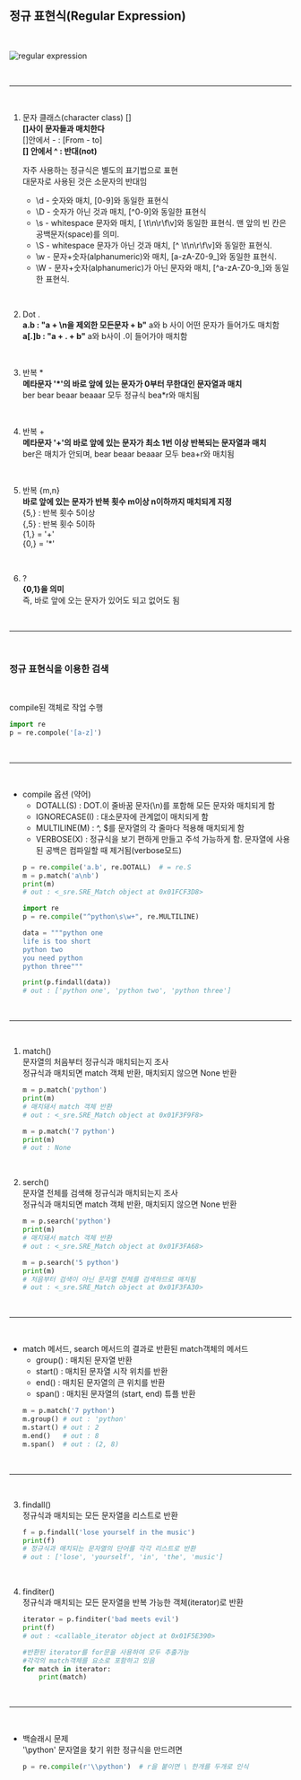 ## 정규 표현식(Regular Expression)

<br/>

![regular expression](https://miro.medium.com/max/2964/1*hjsbL45MhT2Tw5DGAYoAUg.png)

<br/>

---

<br/>

1. 문자 클래스(character class) []  
**[]사이 문자들과 매치한다**  
[]안에서 - : [From - to]  
**[] 안에서 ^ : 반대(not)**  



    자주 사용하는 정규식은 별도의 표기법으로 표현   
    대문자로 사용된 것은 소문자의 반대임
   - \d - 숫자와 매치, [0-9]와 동일한 표현식  
   - \D - 숫자가 아닌 것과 매치, [^0-9]와 동일한 표현식
   - \s - whitespace 문자와 매치, [ \t\n\r\f\v]와 동일한 표현식. 맨 앞의 빈 칸은 공백문자(space)를 의미.
   - \S - whitespace 문자가 아닌 것과 매치, [^ \t\n\r\f\v]와 동일한 표현식.
   - \w - 문자+숫자(alphanumeric)와 매치, [a-zA-Z0-9_]와 동일한 표현식.
   - \W - 문자+숫자(alphanumeric)가 아닌 문자와 매치, [^a-zA-Z0-9_]와 동일한 표현식.

<br/>

2. Dot .  
**a.b : "a + \n을 제외한 모든문자 + b"** a와 b 사이 어떤 문자가 들어가도 매치함    
**a[.]b : "a + . + b"** a와 b사이 .이 들어가야 매치함

<br/>

3. 반복 *  
**메타문자 '*'의 바로 앞에 있는 문자가 0부터 무한대인 문자열과 매치**  
ber bear beaar beaaar 모두 정규식 bea*r와 매치됨  

<br/>

4. 반복 +  
**메타문자 '+'의 바로 앞에 있는 문자가 최소 1번 이상 반복되는 문자열과 매치**  
ber은 매치가 안되며, bear beaar beaaar 모두 bea+r와 매치됨

<br/>

5. 반복 {m,n}  
**바로 앞에 있는 문자가 반복 횟수 m이상 n이하까지 매치되게 지정**  
{5,} : 반복 횟수 5이상    
{,5} : 반복 횟수 5이하    
{1,} = '+'    
{0,} = '*'    

<br/>

6. ?  
**{0,1}을 의미**   
즉, 바로 앞에 오는 문자가 있어도 되고 없어도 됨  

<br/>

---

<br/>

### 정규 표현식을 이용한 검색

<br/>

compile된 객체로 작업 수행
```python
import re
p = re.compole('[a-z]')
```
<br/>

---
<br/>

  - compile 옵션 (약어)  
    - DOTALL(S) : DOT.이 줄바꿈 문자(\n)를 포함해 모든 문자와 매치되게 함
    - IGNORECASE(I) : 대소문자에 관계없이 매치되게 함
    - MULTILINE(M) : ^, $를 문자열의 각 줄마다 적용해 매치되게 함
    - VERBOSE(X) : 정규식을 보기 편하게 만들고 주석 가능하게 함. 문자열에 사용된 공백은 컴파일할 때 제거됨(verbose모드)  
    ```python
    p = re.compile('a.b', re.DOTALL)  # = re.S
    m = p.match('a\nb')
    print(m)
    # out : <_sre.SRE_Match object at 0x01FCF3D8>
    ```
    ```python
    import re
    p = re.compile("^python\s\w+", re.MULTILINE)

    data = """python one
    life is too short
    python two
    you need python
    python three"""

    print(p.findall(data))
    # out : ['python one', 'python two', 'python three']
    ```
<br/>

---

<br/>

1. match()  
문자열의 처음부터 정규식과 매치되는지 조사  
정규식과 매치되면 match 객체 반환, 매치되지 않으면 None 반환  
    ```python
    m = p.match('python')
    print(m)
    # 매치돼서 match 객체 반환
    # out : <_sre.SRE_Match object at 0x01F3F9F8>
    ```
    ```python
    m = p.match('7 python')
    print(m)
    # out : None
    ```
<br/>

2. serch()  
문자열 전체를 검색해 정규식과 매치되는지 조사  
정규식과 매치되면 match 객체 반환, 매치되지 않으면 None 반환  
    ```python
    m = p.search('python')
    print(m)
    # 매치돼서 match 객체 반환
    # out : <_sre.SRE_Match object at 0x01F3FA68>
    ```
    ```python
    m = p.search('5 python')
    print(m)
    # 처음부터 검색이 아닌 문자열 전체를 검색하므로 매치됨
    # out : <_sre.SRE_Match object at 0x01F3FA30>
    ```
<br/>

---

<br/>

 - match 메서드, search 메서드의 결과로 반환된 match객체의 메서드
    - group() : 매치된 문자열 반환  
    - start() : 매치된 문자열 시작 위치를 반환
    - end() : 매치된 문자열의 큰 위치를 반환
    - span() : 매치된 문자열의 (start, end) 튜플 반환
    ```python
    m = p.match('7 python')
    m.group() # out : 'python'
    m.start() # out : 2
    m.end()   # out : 8
    m.span()  # out : (2, 8)
    ```
<br/>

---

<br/>


3. findall()  
정규식과 매치되는 모든 문자열을 리스트로 반환  
    ```python
    f = p.findall('lose yourself in the music')
    print(f)
    # 정규식과 매치되는 문자열의 단어를 각각 리스트로 반환
    # out : ['lose', 'yourself', 'in', 'the', 'music']
    ```

    <br/>

4. finditer()  
정규식과 매치되는 모든 문자열을 반복 가능한 객체(iterator)로 반환
    ```python
    iterator = p.finditer('bad meets evil')
    print(f)
    # out : <callable_iterator object at 0x01F5E390>
    ```
    ```python
    #반환된 iterator를 for문을 사용하여 모두 추출가능    
    #각각의 match객체를 요소로 포함하고 있음 
    for match in iterator:
        print(match)
    ```

    <br/>
---

<br/>


- 백슬래시 문제  
'\python' 문자열을 찾기 위한 정규식을 만드려면  
    ```python
    p = re.compile(r'\\python')  # r을 붙이면 \ 한개를 두개로 인식
    ```
